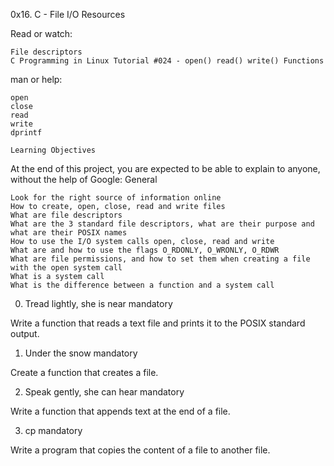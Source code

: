 0x16. C - File I/O
Resources

Read or watch:

    File descriptors
    C Programming in Linux Tutorial #024 - open() read() write() Functions

man or help:

    open
    close
    read
    write
    dprintf

    Learning Objectives

At the end of this project, you are expected to be able to explain to anyone, without the help of Google:
General

    Look for the right source of information online
    How to create, open, close, read and write files
    What are file descriptors
    What are the 3 standard file descriptors, what are their purpose and what are their POSIX names
    How to use the I/O system calls open, close, read and write
    What are and how to use the flags O_RDONLY, O_WRONLY, O_RDWR
    What are file permissions, and how to set them when creating a file with the open system call
    What is a system call
    What is the difference between a function and a system call



0. Tread lightly, she is near
mandatory

Write a function that reads a text file and prints it to the POSIX standard output.


1. Under the snow
mandatory

Create a function that creates a file.


2. Speak gently, she can hear
mandatory

Write a function that appends text at the end of a file.


3. cp
mandatory

Write a program that copies the content of a file to another file.


